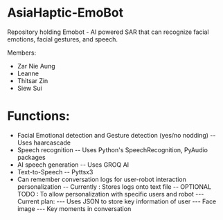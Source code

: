 # AsiaHaptic-EmoBot
Repository holding Emobot - AI powered SAR that can recognize facial emotions, facial gestures, and speech.

Members: 
- Zar Nie Aung
- Leanne 
- Thitsar Zin
- Siew Sui

# Functions:
- Facial Emotional detection and Gesture detection (yes/no nodding)
-- Uses haarcascade
- Speech recognition
-- Uses Python's SpeechRecognition, PyAudio packages
- AI speech generation
-- Uses GROQ AI
- Text-to-Speech
-- Pyttsx3
- Can remember conversation logs for user-robot interaction personalization
-- Currently : Stores logs onto text file
-- OPTIONAL TODO : To allow personalization with specific users and robot
--- Current plan:
--- Uses JSON to store key information of user
--- Face image
--- Key moments in conversation

